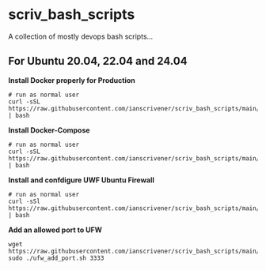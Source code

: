 # scriv_bash_scripts

A collection of mostly devops bash scripts...



## For Ubuntu 20.04, 22.04 and 24.04


**Install Docker properly for Production**
```
# run as normal user 
curl -sSL https://raw.githubusercontent.com/ianscrivener/scriv_bash_scripts/main/ubuntu_2x.04/docker_install.sh | bash
```

**Install Docker-Compose**
```
# run as normal user 
curl -sSL https://raw.githubusercontent.com/ianscrivener/scriv_bash_scripts/main/ubuntu_2x.04/docker_compose_install.sh | bash
```


**Install and confdigure UWF Ubuntu Firewall**

```
# run as normal user  
curl -sSl https://raw.githubusercontent.com/ianscrivener/scriv_bash_scripts/main/ubuntu_2x.04/ufw_install.sh | bash

```

**Add an allowed port to UFW**

```
wget https://raw.githubusercontent.com/ianscrivener/scriv_bash_scripts/main/ubuntu_2x.04/ufw_add_port.sh
sudo ./ufw_add_port.sh 3333
```